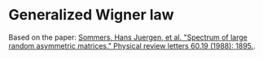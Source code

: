 # Generalized Wigner law

Based on the paper: [Sommers, Hans Juergen, et al. "Spectrum of large random asymmetric matrices." Physical review letters 60.19 (1988): 1895.](https://journals.aps.org/prl/pdf/10.1103/PhysRevLett.60.1895).
